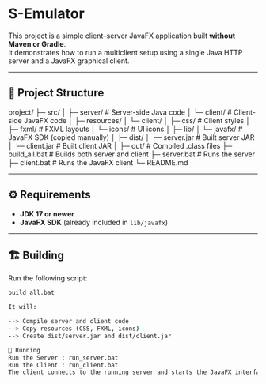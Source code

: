 # S-Emulator

This project is a simple client–server JavaFX application built **without Maven or Gradle**.  
It demonstrates how to run a multiclient setup using a single Java HTTP server and a JavaFX graphical client.

---

## 📁 Project Structure

project/
├─ src/
│ ├─ server/ # Server-side Java code
│ └─ client/ # Client-side JavaFX code
│
├─ resources/
│ └─ client/
│ ├─ css/ # Client styles
│ ├─ fxml/ # FXML layouts
│ └─ icons/ # UI icons
│
├─ lib/
│ └─ javafx/ # JavaFX SDK (copied manually)
│
├─ dist/
│ ├─ server.jar # Built server JAR
│ └─ client.jar # Built client JAR
│
├─ out/ # Compiled .class files
├─ build_all.bat # Builds both server and client
├─ server.bat # Runs the server
├─ client.bat # Runs the JavaFX client
└─ README.md


---

## ⚙️ Requirements

- **JDK 17 or newer**  
- **JavaFX SDK** (already included in `lib/javafx`)

---

## 🏗️ Building

Run the following script:

```bash
build_all.bat

It will:

--> Compile server and client code
--> Copy resources (CSS, FXML, icons)
--> Create dist/server.jar and dist/client.jar

🚀 Running
Run the Server : run_server.bat
Run the Client : run_client.bat
The client connects to the running server and starts the JavaFX interface.



